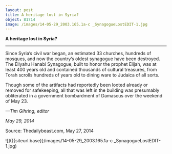 ```yaml
---
layout: post
title: A heritage lost in Syria?
object: 81714
image: /images/14-05-29_2003.165.1a-c _SynagogueLostEDIT-1.jpg
---
```

**A heritage lost in Syria?**

****

Since Syria’s civil war began, an estimated 33 churches, hundreds of mosques, and now the country’s oldest synagogue have been destroyed. The Eliyahu Hanabi Synagogue, built to honor the prophet Elijah, was at least 400 years old and contained thousands of cultural treasures, from Torah scrolls hundreds of years old to dining ware to Judaica of all sorts. 

Though some of the artifacts had reportedly been looted already or removed for safekeeping, all that was left in the building was presumably obliterated in a government bombardment of Damascus over the weekend of May 23. 

*—Tim Gihring, editor*

*May 29, 2014*

Source: Thedailybeast.com, May 27, 2014

![]({{siteurl.base}}/images/14-05-29_2003.165.1a-c _SynagogueLostEDIT-1.jpg)
